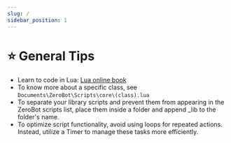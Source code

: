 ```yaml
---
slug: /
sidebar_position: 1
---
```


# ⭐ General Tips

- Learn to code in Lua: [Lua online book](https://www.lua.org/pil/contents.html)
- To know more about a specific class, see `Documents\ZeroBot\Scripts\core\(class).lua`
- To separate your library scripts and prevent them from appearing in the ZeroBot scripts list, place them inside a folder and append _lib to the folder's name.
- To optimize script functionality, avoid using loops for repeated actions. Instead, utilize a Timer to manage these tasks more efficiently.